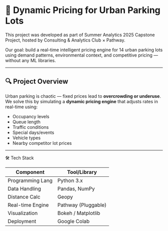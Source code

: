 # 🚗 Dynamic Pricing for Urban Parking Lots

This project was developed as part of Summer Analytics 2025 Capstone Project, hosted by Consulting & Analytics Club × Pathway.

Our goal: build a real-time intelligent pricing engine for 14 urban parking lots using demand patterns, environmental context, and competitive pricing — without any ML libraries.

---

## 🔍 Project Overview

Urban parking is chaotic — fixed prices lead to **overcrowding or underuse**. We solve this by simulating a **dynamic pricing engine** that adjusts rates in real-time using:

- Occupancy levels
- Queue length
- Traffic conditions
- Special days/events
- Vehicle types
- Nearby competitor lot prices

---

🛠️ Tech Stack

| Component         | Tool/Library       |
|------------------|--------------------|
| Programming Lang | Python 3.x         |
| Data Handling    | Pandas, NumPy      |
| Distance Calc    | Geopy              |
| Real-time Engine | Pathway (Pluggable)|
| Visualization    | Bokeh / Matplotlib |
| Deployment       | Google Colab       |

